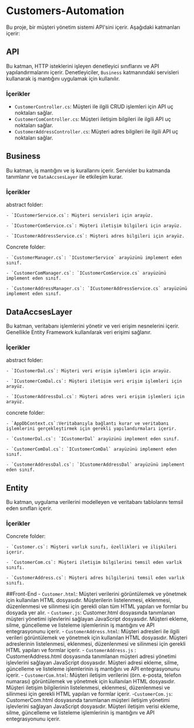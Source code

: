# Customers-Automation

Bu proje, bir müşteri yönetim sistemi API'sini içerir. Aşağıdaki katmanları içerir:

## API

Bu katman, HTTP isteklerini işleyen denetleyici sınıflarını ve API yapılandırmalarını içerir. Denetleyiciler, `Business` katmanındaki servisleri kullanarak iş mantığını uygulamak için kullanılır.

### İçerikler
  - `CustomerController.cs`: Müşteri ile ilgili CRUD işlemleri için API uç noktaları sağlar.
  - `CustomerComController.cs`: Müşteri iletişim bilgileri ile ilgili API uç noktaları sağlar.
  - `CustomerAddressController.cs`: Müşteri adres bilgileri ile ilgili API uç noktaları sağlar.

## Business

Bu katman, iş mantığını ve iş kurallarını içerir. Servisler bu katmanda tanımlanır ve `DataAccsesLayer` ile etkileşim kurar.

### İçerikler
  abstract folder:
  
    - `ICustomerService.cs`: Müşteri servisleri için arayüz.
    
    - `ICustomerComService.cs`: Müşteri iletişim bilgileri için arayüz.
    
    - `ICustomerAddressService.cs`: Müşteri adres bilgileri için arayüz. 
   Concrete folder: 
   
    - `CustomerManager.cs`: `ICustomerService` arayüzünü implement eden sınıf.
    
    - `CustomerComManager.cs`: `ICustomerComService.cs` arayüzünü implement eden sınıf.
    
    - `CustomerAddressManager.cs`: `ICustomerAddressService.cs` arayüzünü implement eden sınıf.
    
## DataAccsesLayer

Bu katman, veritabanı işlemlerini yönetir ve veri erişim nesnelerini içerir. Genellikle Entity Framework kullanılarak veri erişimi sağlanır.

### İçerikler
  abstract folder:
  
    - `ICustomerDal.cs`: Müşteri veri erişim işlemleri için arayüz.
    
    - `ICustomerComDal.cs`: Müşteri iletişim veri erişim işlemleri için arayüz.
    
    - `ICustomerAddressDal.cs`: Müşteri adres veri erişim işlemleri için arayüz.
  concrete folder:
  
    - `AppDbContext.cs`:Veritabanıyla bağlantı kurar ve veritabanı işlemlerini gerçekleştirmek için gerekli yapılandırmaları içerir. 
    
    - `CustomerDal.cs`: `ICustomerDal` arayüzünü implement eden sınıf.
    
    - `CustomerComDal.cs`: `ICustomerComDal` arayüzünü implement eden sınıf.
    
    - `CustomerAddressDal.cs`: `ICustomerAddressDal` arayüzünü implement eden sınıf.


## Entity

Bu katman, uygulama verilerini modelleyen ve veritabanı tablolarını temsil eden sınıfları içerir.

### İçerikler
  Concrete folder:
  
    - `Customer.cs`: Müşteri varlık sınıfı, özellikleri ve ilişkileri içerir.
    
    - `CustomerCom.cs`: Müşteri iletişim bilgilerini temsil eden varlık sınıfı.
    
    - `CustomerAddress.cs`: Müşteri adres bilgilerini temsil eden varlık sınıfı.



##Front-End
    - `Customer.html`: Müşteri verilerini görüntülemek ve yönetmek için kullanılan HTML dosyasıdır. Müşterilerin listelenmesi, eklenmesi, düzenlenmesi ve silinmesi için gerekli olan tüm HTML yapıları ve formlar       bu dosyada yer alır.
    - `Customer.js`: Customer.html dosyasında tanımlanan müşteri yönetimi işlevlerini sağlayan JavaScript dosyasıdır. Müşteri ekleme, silme, güncelleme ve listeleme işlemlerinin iş mantığını ve API entegrasyonunu     içerir.
    - `CustomerAddress.html`: Müşteri adresleri ile ilgili verileri görüntülemek ve yönetmek için kullanılan HTML dosyasıdır. Müşteri adreslerinin listelenmesi, eklenmesi, düzenlenmesi ve silinmesi için gerekli       HTML yapıları ve formlar içerir.
    - `CustomerAddress.js` : CustomerAddress.html dosyasında tanımlanan müşteri adresi yönetimi işlevlerini sağlayan JavaScript dosyasıdır. Müşteri adresi ekleme, silme, güncelleme ve listeleme işlemlerinin iş        mantığını ve API entegrasyonunu içerir.
    - `CustomerCom.html`: Müşteri iletişim verilerini (örn. e-posta, telefon numarası) görüntülemek ve yönetmek için kullanılan HTML dosyasıdır. Müşteri iletişim bilgilerinin listelenmesi, eklenmesi, düzenlenmesi     ve silinmesi için gerekli HTML yapıları ve formlar içerir.
    -`CustomerCom.js`: CustomerCom.html dosyasında tanımlanan müşteri iletişim yönetimi işlevlerini sağlayan JavaScript dosyasıdır. Müşteri iletişim verisi ekleme, silme, güncelleme ve listeleme işlemlerinin iş       mantığını ve API entegrasyonunu içerir.
